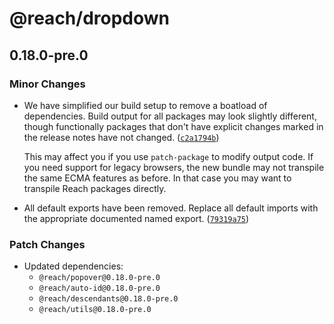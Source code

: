 # @reach/dropdown

## 0.18.0-pre.0

### Minor Changes

- We have simplified our build setup to remove a boatload of dependencies. Build output for all packages may look slightly different, though functionally packages that don't have explicit changes marked in the release notes have not changed. ([`c2a1794b`](https://github.com/reach/reach-ui/commit/c2a1794b6818822080f428a1cbe2cec2b4a0a218))

  This may affect you if you use `patch-package` to modify output code. If you need support for legacy browsers, the new bundle may not transpile the same ECMA features as before. In that case you may want to transpile Reach packages directly.

- All default exports have been removed. Replace all default imports with the appropriate documented named export. ([`79319a75`](https://github.com/reach/reach-ui/commit/79319a75a639db398c62ca3296896894eb3e539e))

### Patch Changes

- Updated dependencies:
  - `@reach/popover@0.18.0-pre.0`
  - `@reach/auto-id@0.18.0-pre.0`
  - `@reach/descendants@0.18.0-pre.0`
  - `@reach/utils@0.18.0-pre.0`
